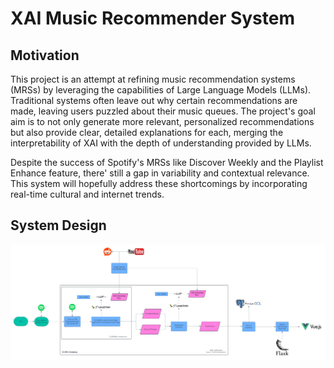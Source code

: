 # XAI Music Recommender System

## Motivation
This project is an attempt at refining music recommendation systems (MRSs) by leveraging the capabilities of Large Language Models (LLMs). Traditional systems often leave out why certain recommendations are made, leaving users puzzled about their music queues. The project's goal aim is to not only generate more relevant, personalized recommendations but also provide clear, detailed explanations for each, merging the interpretability of XAI with the depth of understanding provided by LLMs. 

Despite the success of Spotify's MRSs like Discover Weekly and the Playlist Enhance feature, there' still a gap in variability and contextual relevance. This system will hopefully address these shortcomings by incorporating real-time cultural and internet trends.


## System Design
![System Design](assets/XMRS-System-Design.png)
